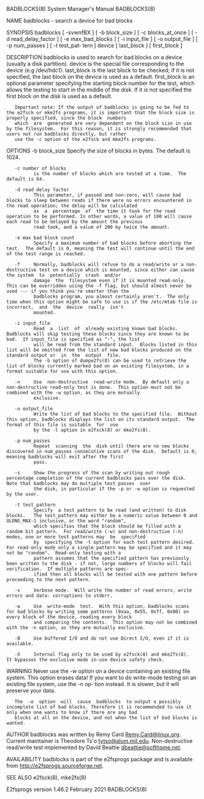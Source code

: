 BADBLOCKS(8)                                                                      System Manager's Manual                                                                     BADBLOCKS(8)

NAME
       badblocks - search a device for bad blocks

SYNOPSIS
       badblocks [ -svwnfBX ] [ -b block_size ] [ -c blocks_at_once ] [ -d read_delay_factor ] [ -e max_bad_blocks ] [ -i input_file ] [ -o output_file ] [ -p num_passes ] [ -t test_pat‐
       tern ] device [ last_block ] [ first_block ]

DESCRIPTION
       badblocks is used to search for bad blocks on a device (usually a disk partition).  device is the special file corresponding to the device (e.g /dev/hdc1).  last_block is the last
       block  to be checked; if it is not specified, the last block on the device is used as a default.  first_block is an optional parameter specifying the starting block number for the
       test, which allows the testing to start in the middle of the disk.  If it is not specified the first block on the disk is used as a default.

       Important note: If the output of badblocks is going to be fed to the e2fsck or mke2fs programs, it is important that the block size is properly specified, since the block  numbers
       which  are  generated are very dependent on the block size in use by the filesystem.  For this reason, it is strongly recommended that users not run badblocks directly, but rather
       use the -c option of the e2fsck and mke2fs programs.

OPTIONS
       -b block_size
              Specify the size of blocks in bytes.  The default is 1024.

       -c number of blocks
              is the number of blocks which are tested at a time.  The default is 64.

       -d read delay factor
              This parameter, if passed and non-zero, will cause bad blocks to sleep between reads if there were no errors encountered in the read operation; the delay will be calculated
              as  a  percentage  of  the time it took for the read operation to be performed. In other words, a value of 100 will cause each read to be delayed by the amount the previous
              read took, and a value of 200 by twice the amount.

       -e max bad block count
              Specify a maximum number of bad blocks before aborting the test.  The default is 0, meaning the test will continue until the end of the test range is reached.

       -f     Normally, badblocks will refuse to do a read/write or a non-destructive test on a device which is mounted, since either can cause the system  to  potentially  crash  and/or
              damage  the  filesystem even if it is mounted read-only.  This can be overridden using the -f flag, but should almost never be used --- if you think you're smarter than the
              badblocks program, you almost certainly aren't.  The only time when this option might be safe to use is if the /etc/mtab file is incorrect,  and  the  device  really  isn't
              mounted.

       -i input_file
              Read  a  list  of  already existing known bad blocks.  Badblocks will skip testing these blocks since they are known to be bad.  If input_file is specified as "-", the list
              will be read from the standard input.  Blocks listed in this list will be omitted from the list of new bad blocks produced on the standard output or  in  the  output  file.
              The -b option of dumpe2fs(8) can be used to retrieve the list of blocks currently marked bad on an existing filesystem, in a format suitable for use with this option.

       -n     Use  non-destructive  read-write mode.  By default only a non-destructive read-only test is done.  This option must not be combined with the -w option, as they are mutually
              exclusive.

       -o output_file
              Write the list of bad blocks to the specified file.  Without this option, badblocks displays the list on its standard output.  The format of this file is suitable  for  use
              by the -l option in e2fsck(8) or mke2fs(8).

       -p num_passes
              Repeat  scanning  the  disk until there are no new blocks discovered in num_passes consecutive scans of the disk.  Default is 0, meaning badblocks will exit after the first
              pass.

       -s     Show the progress of the scan by writing out rough percentage completion of the current badblocks pass over the disk.  Note that badblocks may do multiple test passes  over
              the disk, in particular if the -p or -w option is requested by the user.

       -t test_pattern
              Specify  a test pattern to be read (and written) to disk blocks.   The test_pattern may either be a numeric value between 0 and ULONG_MAX-1 inclusive, or the word "random",
              which specifies that the block should be filled with a random bit pattern.  For read/write (-w) and non-destructive (-n) modes, one or more test patterns may  be  specified
              by  specifying the -t option for each test pattern desired.  For read-only mode only a single pattern may be specified and it may not be "random".  Read-only testing with a
              pattern assumes that the specified pattern has previously been written to the disk - if not, large numbers of blocks will fail verification.  If multiple patterns are spec‐
              ified then all blocks will be tested with one pattern before proceeding to the next pattern.

       -v     Verbose mode.  Will write the number of read errors, write errors and data- corruptions to stderr.

       -w     Use  write-mode  test.  With this option, badblocks scans for bad blocks by writing some patterns (0xaa, 0x55, 0xff, 0x00) on every block of the device, reading every block
              and comparing the contents.  This option may not be combined with the -n option, as they are mutually exclusive.

       -B     Use buffered I/O and do not use Direct I/O, even if it is available.

       -X     Internal flag only to be used by e2fsck(8) and mke2fs(8).  It bypasses the exclusive mode in-use device safety check.

WARNING
       Never use the -w option on a device containing an existing file system.  This option erases data!  If you want to do write-mode testing on an existing file system, use the -n  op‐
       tion instead.  It is slower, but it will preserve your data.

       The  -e  option  will  cause  badblocks  to output a possibly incomplete list of bad blocks. Therefore it is recommended to use it only when one wants to know if there are any bad
       blocks at all on the device, and not when the list of bad blocks is wanted.

AUTHOR
       badblocks was written by Remy Card <Remy.Card@linux.org>.  Current maintainer is Theodore Ts'o <tytso@alum.mit.edu>.  Non-destructive read/write test implemented by David  Beattie
       <dbeattie@softhome.net>.

AVAILABILITY
       badblocks is part of the e2fsprogs package and is available from http://e2fsprogs.sourceforge.net.

SEE ALSO
       e2fsck(8), mke2fs(8)

E2fsprogs version 1.46.2                                                               February 2021                                                                          BADBLOCKS(8)
